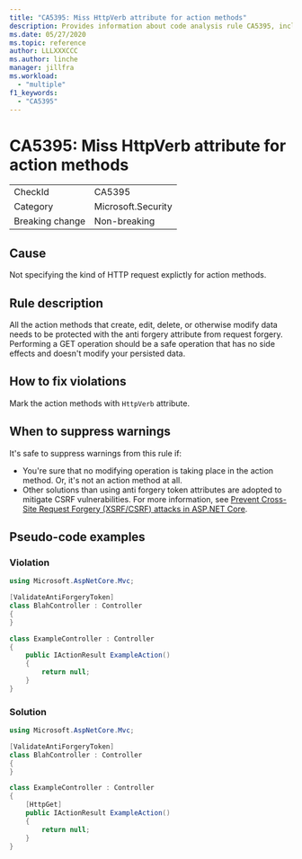```yaml
---
title: "CA5395: Miss HttpVerb attribute for action methods"
description: Provides information about code analysis rule CA5395, including causes, how to fix violations, and when to suppress it.
ms.date: 05/27/2020
ms.topic: reference
author: LLLXXXCCC
ms.author: linche
manager: jillfra
ms.workload:
  - "multiple"
f1_keywords:
  - "CA5395"
---
```

# CA5395: Miss HttpVerb attribute for action methods

|||
|-|-|
|CheckId|CA5395|
|Category|Microsoft.Security|
|Breaking change|Non-breaking|

## Cause

Not specifying the kind of HTTP request explictly for action methods.

## Rule description

All the action methods that create, edit, delete, or otherwise modify data needs to be protected with the anti forgery attribute from request forgery. Performing a GET operation should be a safe operation that has no side effects and doesn't modify your persisted data.

## How to fix violations

Mark the action methods with `HttpVerb` attribute.

## When to suppress warnings

It's safe to suppress warnings from this rule if:
- You're sure that no modifying operation is taking place in the action method. Or, it's not an action method at all.
- Other solutions than using anti forgery token attributes are adopted to mitigate CSRF vulnerabilities. For more information, see [Prevent Cross-Site Request Forgery (XSRF/CSRF) attacks in ASP.NET Core](/aspnet/core/security/anti-request-forgery).

## Pseudo-code examples

### Violation

```csharp
using Microsoft.AspNetCore.Mvc;

[ValidateAntiForgeryToken]
class BlahController : Controller
{
}

class ExampleController : Controller
{
    public IActionResult ExampleAction()
    {
        return null;
    }
}
```

### Solution

```csharp
using Microsoft.AspNetCore.Mvc;

[ValidateAntiForgeryToken]
class BlahController : Controller
{
}

class ExampleController : Controller
{
    [HttpGet]
    public IActionResult ExampleAction()
    {
        return null;
    }
}
```
